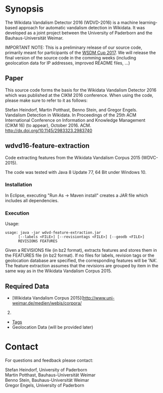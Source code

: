 Synopsis
========
The Wikidata Vandalism Detector 2016 (WDVD-2016) is a machine learning-based approach for automatic vandalism detection in Wikidata. It was developed as a joint project between the University of Paderborn and the Bauhaus-Universität Weimar.

IMPORTANT NOTE: This is a preliminary release of our source code, primarily meant for participants of the [WSDM Cup 2017](http://www.wsdm-cup-2017.org/vandalism-detection.html). We will release the final version of the source code in the comming weeks (including geolocation data for IP addresses, improved README files, ...)

Paper
-----
This source code forms the basis for the Wikidata Vandalism Detector 2016 which was published at the CIKM 2016 conference. When using the code, please make sure to refer to it as follows:

Stefan Heindorf, Martin Potthast, Benno Stein, and Gregor Engels. Vandalism Detection in Wikidata. In Proceedings of the 25th ACM International Conference on Information and Knowledge Management (CIKM 16) (to appear), October 2016. ACM. <http://dx.doi.org/10.1145/2983323.2983740>

wdvd16-feature-extraction
-------------------------
Code extracting features from the Wikidata Vandalism Corpus 2015 (WDVC-2015).

The code was tested with Java 8 Update 77, 64 Bit under Windows 10.

### Installation
In Eclipse, executing "Run As -> Maven install" creates a JAR file which includes all dependencies.

### Execution
Usage:

	usage: java -jar wdvd-feature-extraction.jar
          [--labels <FILE>] [--revisiontags <FILE>] [--geodb <FILE>]
          REVISIONS FEATURES

Given a REVISIONS file (in bz2 format), extracts features and stores them in the FEATURES file (in bz2 format). If no files for labels, revision tags or the geolocation database are specified, the corresponding features will be 'NA'. The feature extraction assumes that the revisions are grouped by item in the same way as in the Wikidata Vandalism Corpus 2015.

Required Data
------------
- [Wikidata Vandalism Corpus 2015](http://www.uni-weimar.de/medien/webis/corpora/
2)
- [Tags](http://groups.uni-paderborn.de/wdqa/tags_201501181252.csv.bz2)
- Geolocation Data (will be provided later)


Contact
=======
For questions and feedback please contact:

Stefan Heindorf, University of Paderborn  
Martin Potthast, Bauhaus-Universität Weimar  
Benno Stein, Bauhaus-Universität Weimar  
Gregor Engels, University of Paderborn
